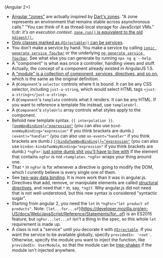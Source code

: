 (Angular 2+)

- [Angular "zones"](https://github.com/angular/zone.js/) are actually inspired by [Dart's zones](https://api.dartlang.org/stable/2.3.0/dart-async/Zone-class.html). "A zone represents an environment that remains stable across asynchronous calls." "You can think of it as thread-local storage for JavaScript VMs." tl;dr: _it's an execution context_. [`zone.run()` is equivalent to the old `$digest()`.](https://medium.com/@MertzAlertz/what-the-hell-is-zone-js-and-why-is-it-in-my-angular-2-6ff28bcf943e).
- [Only classes marked as `@Injectable()` can be services](https://angular.io/guide/styleguide).
- You don't make a service by hand. You make a service by calling [`ionic generate service foo/bar`](https://ionicframework.com/docs/cli/commands/generate) or the underlying [`ng generate service foo/bar`](https://medium.freecodecamp.org/how-to-build-your-first-ionic-4-app-with-api-calls-f6ea747dc17a). See what else you can generate by running `npx ng g --help`.
- A "component" is what was once a controller, handling views and stuff. Actually, the concept of a component already existed in AngularJS 1.5.
- [A "module" is a collection of component, services, directives, and so on](https://stackoverflow.com/a/52138193/1558430), which is the same as the original definition.
- A `@Component`'s `selector` controls where it is bound. It can be any CSS selector, including `just-a-string`, which would select HTML tags `<just-a-string></just-a-string>`.
- A `@Component`'s `template` controls what it renders. It can be any HTML. If you want to reference a template file instead, use `templateUrl`.
- A `@Component`'s `styleUrls` array controls what styles apply to the component.
- Behold new template syntax. `{{ interpolation }}`. [`[oneWayBinding]="expression"`](https://angular.io/guide/template-syntax#binding-syntax-an-overview) (you can also use `bind-oneWayBinding="expression"` if you think brackets are dumb.) `(event)="handler"` (you can also use `on-event="handler"` if you think brackets are dumb.) [`[(kindaTwoWayBinding)]="expression"`](https://blog.thoughtram.io/angular/2016/10/13/two-way-data-binding-in-angular-2.html) (you can also use `bindon-kindaTwoWayBinding="expression"` if you think brackets are dumb.) `*ngFor`: [just some dumb shit you'll have to live with](https://stackoverflow.com/questions/35498498/what-is-the-meaning-of-in-ngfor-in-angular2) if the element that contains `ngFor` is not `<template>`. `*ngFor` wraps your thing around one.
- That `*` in `ngFor` is for whenever a directive is going to modify the DOM, which I curently believe is every single one of them.
- See [two-way data binding](https://angular-2-training-book.rangle.io/handout/components/app_structure/two_way_data_binding.html). It is more work than it was in angular.js.
- Directives that add, remove, or manipulate elements are called [structural directives](https://angular.io/guide/structural-directives), and need that `*` in, say, `*ngIf`. Why angular.js did not need that is not well-understood, but this new syntax is considered "syntactic sugar".
- Starting from angular 2, you need the `let` in `*ngFor="let product of products"`. Note: `[let...for...of`](https://developer.mozilla.org/en-US/docs/Web/JavaScript/Reference/Statements/for...of) is an ES2015 feature, but `ngFor...let...of` isn't a thing in the spec, so this whole `let` requirement is made up.
- A class is not a "service" until you decorate it with [`@Injectable`](https://angular.io/guide/providers). If you want the service to be available globally, specify `providedIn: 'root'`. Otherwise, specify the module you want to inject the function, like `providedIn: UserModule`, so that the module can be [tree-shaken](https://indepth.dev/posts/1258/a-gentle-introduction-into-tree-shaking-in-angular-ivy) if the module isn't injected anywhere.
